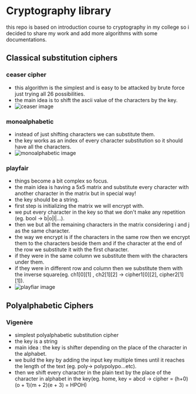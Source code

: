 # Cryptography library

this repo is based on introduction course to cryptography in my college so  i decided to share my work and add more algorithms with some documentations.

## Classical substitution ciphers
### ceaser cipher

- this algorithm is the simplest and is easy to be attacked by brute force just trying all 26 possibilities. 
- the main idea is to shift the ascii value of the characters by the key.
- ![ceaser image](https://media.geeksforgeeks.org/wp-content/uploads/ceaserCipher.png)

### monoalphabetic

- instead of just shifting characters we can substitute them.
- the key works as an index of every character substitution so it should have all the characters.
- ![monoalphabetic image](https://i.ytimg.com/vi/Dz1RW_W2zGI/maxresdefault.jpg)

### playfair

- things become a bit complex so focus.
- the main idea is having a 5x5 matrix and substitute every character with another character in the matrix but in special way!
- the key should be a string.
- first step is initializing the matrix we will encrypt with.
- we put every character in the key so that we don't make any repetition (eg. bool -> b|o|l|...).
- then we but all the remaining characters in the matrix considering i and j as the same character.
- the way we encrypt is if the characters in the same row then we encrypt them to the characters beside them and if the character at the end of the row we substitute it with the first character.
- if they were in the same column we substitute them with the characters under them.
- if they were in different row and column then we substitute them with the inverse square(eg. ch1[0][1] , ch2[1][2] -> cipher1[0][2], cipher2[1][1]).
- ![playfiar image](https://media.geeksforgeeks.org/wp-content/uploads/20190818175428/encryption-of-instruments.png)

## Polyalphabetic Ciphers

### Vigenère

- simplest polyalphabetic substitution cipher
- the key is a string 
- main idea : the key is shifter depending on the place of the character in the alphabet.
- we build the key by adding the input key multiple times until it reaches the length of the text (eg. poly-> polypolypo...etc).
- then we shift every character in the plain text by the place of the character in alphabet in the key(eg. home, key = abcd -> cipher = (h+0)(o + 1)(m + 2)(e + 3) = HPOH)
